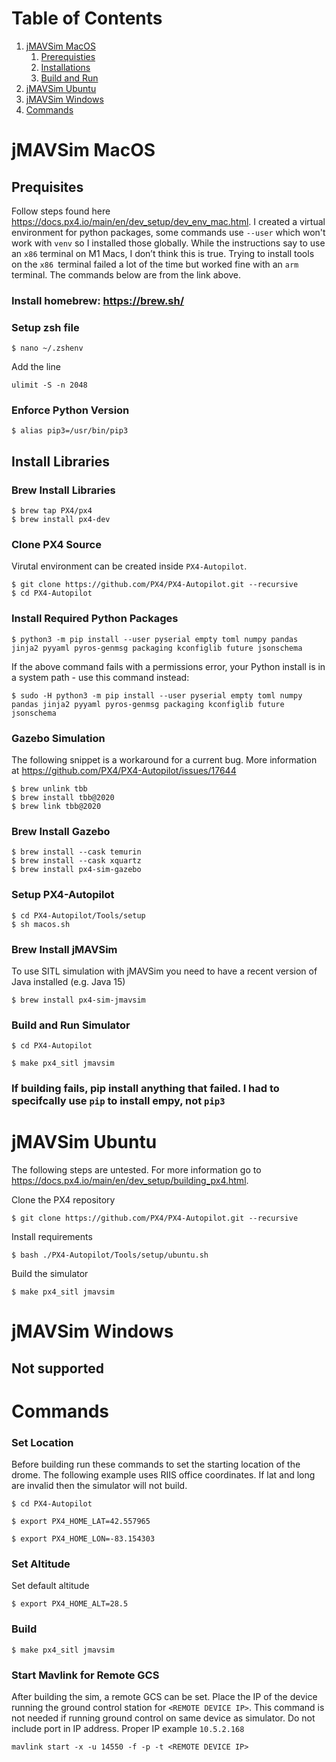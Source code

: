 # Table of Contents
1. [jMAVSim MacOS](#jmavsim-macos)
    1. [Prerequisties](#prequisites)
    2. [Installations](#install-libraries)
    3. [Build and Run](#build-and-run-simulator)
2. [jMAVSim Ubuntu](#jmavsim-ubuntu)
3. [jMAVSim Windows](#jmavsim-windows)
4. [Commands](#commands)


# jMAVSim MacOS
## Prequisites
Follow steps found here https://docs.px4.io/main/en/dev_setup/dev_env_mac.html.
I created a virtual environment for python packages, some commands use `--user` which won't work with `venv` so I installed those globally. While the instructions say to use an `x86` terminal on M1 Macs, I don’t think this is true. Trying to install tools on the `x86 `terminal failed a lot of the time but worked fine with an `arm` terminal. The commands below are from the link above.

### Install homebrew: https://brew.sh/ 

### Setup zsh file
```console
$ nano ~/.zshenv
```
Add the line
```
ulimit -S -n 2048
```

### Enforce Python Version
```console
$ alias pip3=/usr/bin/pip3
```
## Install Libraries
### Brew Install Libraries
```console
$ brew tap PX4/px4
$ brew install px4-dev
```

### Clone PX4 Source
Virutal environment can be created inside `PX4-Autopilot`.
```console
$ git clone https://github.com/PX4/PX4-Autopilot.git --recursive
$ cd PX4-Autopilot
```

### Install Required Python Packages
```console
$ python3 -m pip install --user pyserial empty toml numpy pandas jinja2 pyyaml pyros-genmsg packaging kconfiglib future jsonschema
```

If the above command fails with a permissions error, your Python install is in a system path - use this command instead:
```console
$ sudo -H python3 -m pip install --user pyserial empty toml numpy pandas jinja2 pyyaml pyros-genmsg packaging kconfiglib future jsonschema
```

### Gazebo Simulation
The following snippet is a workaround for a current bug. More information at https://github.com/PX4/PX4-Autopilot/issues/17644
```console
$ brew unlink tbb
$ brew install tbb@2020
$ brew link tbb@2020
```

### Brew Install Gazebo
```console
$ brew install --cask temurin
$ brew install --cask xquartz
$ brew install px4-sim-gazebo
```
### Setup PX4-Autopilot
```console
$ cd PX4-Autopilot/Tools/setup
$ sh macos.sh
```

### Brew Install jMAVSim
To use SITL simulation with jMAVSim you need to have a recent version of Java installed (e.g. Java 15)
```console
$ brew install px4-sim-jmavsim
```

### Build and Run Simulator
```console
$ cd PX4-Autopilot
```
```console
$ make px4_sitl jmavsim 
```
### If building fails, pip install anything that failed. I had to specifcally use `pip` to install empy, not `pip3`

# jMAVSim Ubuntu
The following steps are untested. For more information go to https://docs.px4.io/main/en/dev_setup/building_px4.html.

Clone the PX4 repository
```console
$ git clone https://github.com/PX4/PX4-Autopilot.git --recursive
```

Install requirements
```console
$ bash ./PX4-Autopilot/Tools/setup/ubuntu.sh
```
Build the simulator
```console
$ make px4_sitl jmavsim
```

# jMAVSim Windows
## Not supported

# Commands
### Set Location
Before building run these commands to set the starting location of the drome. The following example uses RIIS office coordinates. If lat and long are invalid then the simulator will not build.
```console
$ cd PX4-Autopilot

$ export PX4_HOME_LAT=42.557965

$ export PX4_HOME_LON=-83.154303
```
### Set Altitude
Set default altitude
```console
$ export PX4_HOME_ALT=28.5
```

### Build
```console
$ make px4_sitl jmavsim
```
### Start Mavlink for Remote GCS
After building the sim, a remote GCS can be set. Place the IP of the device running the ground control station for `<REMOTE DEVICE IP>`. This command is not needed if running ground control on same device as simulator. Do not include port in IP address. Proper IP example `10.5.2.168`
```console
mavlink start -x -u 14550 -f -p -t <REMOTE DEVICE IP>
```



